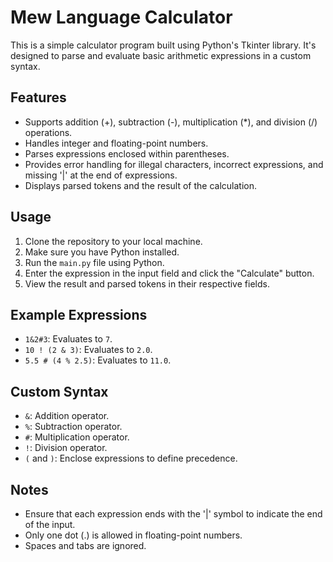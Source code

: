 # Mew Language Calculator

This is a simple calculator program built using Python's Tkinter library. It's designed to parse and evaluate basic arithmetic expressions in a custom syntax.

## Features

- Supports addition (+), subtraction (-), multiplication (*), and division (/) operations.
- Handles integer and floating-point numbers.
- Parses expressions enclosed within parentheses.
- Provides error handling for illegal characters, incorrect expressions, and missing '|' at the end of expressions.
- Displays parsed tokens and the result of the calculation.

## Usage

1. Clone the repository to your local machine.
2. Make sure you have Python installed.
3. Run the `main.py` file using Python.
4. Enter the expression in the input field and click the "Calculate" button.
5. View the result and parsed tokens in their respective fields.

## Example Expressions

- `1&2#3`: Evaluates to `7`.
- `10 ! (2 & 3)`: Evaluates to `2.0`.
- `5.5 # (4 % 2.5)`: Evaluates to `11.0`.

## Custom Syntax

- `&`: Addition operator.
- `%`: Subtraction operator.
- `#`: Multiplication operator.
- `!`: Division operator.
- `(` and `)`: Enclose expressions to define precedence.

## Notes

- Ensure that each expression ends with the '|' symbol to indicate the end of the input.
- Only one dot (.) is allowed in floating-point numbers.
- Spaces and tabs are ignored.
